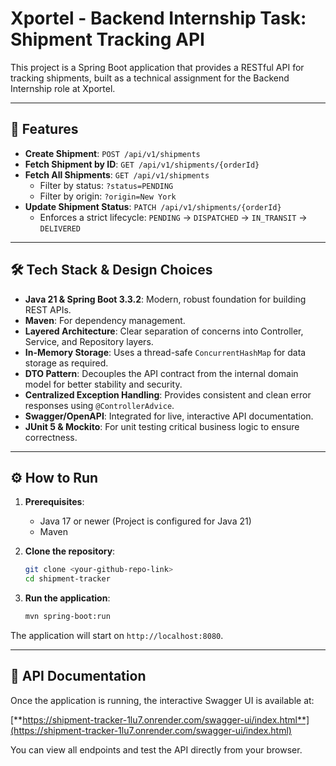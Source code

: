 # Xportel - Backend Internship Task: Shipment Tracking API

This project is a Spring Boot application that provides a RESTful API for tracking shipments, built as a technical assignment for the Backend Internship role at Xportel.

---

## 🚀 Features

* **Create Shipment**: `POST /api/v1/shipments`
* **Fetch Shipment by ID**: `GET /api/v1/shipments/{orderId}`
* **Fetch All Shipments**: `GET /api/v1/shipments`
    * Filter by status: `?status=PENDING`
    * Filter by origin: `?origin=New York`
* **Update Shipment Status**: `PATCH /api/v1/shipments/{orderId}`
    * Enforces a strict lifecycle: `PENDING` → `DISPATCHED` → `IN_TRANSIT` → `DELIVERED`

---

## 🛠️ Tech Stack & Design Choices

* **Java 21 & Spring Boot 3.3.2**: Modern, robust foundation for building REST APIs.
* **Maven**: For dependency management.
* **Layered Architecture**: Clear separation of concerns into Controller, Service, and Repository layers.
* **In-Memory Storage**: Uses a thread-safe `ConcurrentHashMap` for data storage as required.
* **DTO Pattern**: Decouples the API contract from the internal domain model for better stability and security.
* **Centralized Exception Handling**: Provides consistent and clean error responses using `@ControllerAdvice`.
* **Swagger/OpenAPI**: Integrated for live, interactive API documentation.
* **JUnit 5 & Mockito**: For unit testing critical business logic to ensure correctness.

---

## ⚙️ How to Run

1.  **Prerequisites**:
    * Java 17 or newer (Project is configured for Java 21)
    * Maven

2.  **Clone the repository**:
    ```bash
    git clone <your-github-repo-link>
    cd shipment-tracker
    ```

3.  **Run the application**:
    ```bash
    mvn spring-boot:run
    ```

The application will start on `http://localhost:8080`.

---

## 📄 API Documentation

Once the application is running, the interactive Swagger UI is available at:

[**https://shipment-tracker-1lu7.onrender.com/swagger-ui/index.html**](https://shipment-tracker-1lu7.onrender.com/swagger-ui/index.html)

You can view all endpoints and test the API directly from your browser.